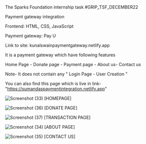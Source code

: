 The Sparks Foundation internship task #GRIP_TSF_DECEMBER22

Payment gateway integration

Frontend: HTML, CSS, JavaScript

Payment gateway: Pay U

Link to site: kunalswainpaymentgateway.netlify.app

It is a payment gateway which have following features

Home Page - Donate page - Payment page - About us- Contact us

Note- It does not contain any " Login Page - User Creation "

You can also find this page which is live in link-"https://sumandaspaymentintegration.netlify.app"

![Screenshot (33)](https://user-images.githubusercontent.com/120076219/208440058-2d51857f-4317-4f3c-a062-c23e0b087afe.png)
[HOMEPAGE]

![Screenshot (36)](https://user-images.githubusercontent.com/120076219/208440130-9503fe04-7439-4d9b-97cf-85294ccfdb79.png)
[DONATE PAGE]

![Screenshot (37)](https://user-images.githubusercontent.com/120076219/208440225-defb1a4a-eb98-48fc-8e8e-c24f08a3664a.png)
[TRANSACTION PAGE]

![Screenshot (34)](https://user-images.githubusercontent.com/120076219/208440304-1a6348d3-e3cf-4eda-9ec1-9949ca60c895.png)
[ABOUT PAGE]

![Screenshot (35)](https://user-images.githubusercontent.com/120076219/208440366-ebae9e39-4ad4-49b1-843e-f0d60e1dd693.png)
[CONTACT US]
